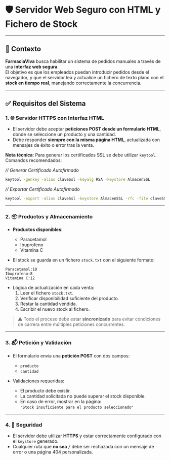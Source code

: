 # 🛡️ Servidor Web Seguro con HTML y Fichero de Stock

---

## 🧪 Contexto

**FarmaciaViva** busca habilitar un sistema de pedidos manuales a través de una **interfaz web segura**.  
El objetivo es que los empleados puedan introducir pedidos desde el navegador, y que el servidor lea y actualice un fichero de texto plano con el **stock en tiempo real**, manejando correctamente la concurrencia.

---

## ✅ Requisitos del Sistema

### 1. 🌐 Servidor HTTPS con Interfaz HTML

- El servidor debe aceptar **peticiones POST desde un formulario HTML**, donde se seleccione un producto y una cantidad.
- Debe responder **siempre con la misma página HTML**, actualizada con mensajes de éxito o error tras la venta.

**Nota técnica**: Para generar los certificados SSL se debe utilizar `keytool`. Comandos recomendados:

*// Generar Certificado Autofirmado*

```bash
keytool -genkey -alias claveSsl -keyalg RSA -keystore AlmacenSSL
```

*// Exportar Certificado Autofirmado*

```bash
keytool -export -alias claveSsl -keystore AlmacenSSL -rfc -file claveSSL.crt
```

---

### 2. 📦 Productos y Almacenamiento

- **Productos disponibles**:
  - Paracetamol
  - Ibuprofeno
  - Vitamina C

- El stock se guarda en un fichero `stock.txt` con el siguiente formato:

`Paracetamol:10`  
`Ibuprofeno:8`  
`Vitamina C:12`

- Lógica de actualización en cada venta:
  1. Leer el fichero `stock.txt`.
  2. Verificar disponibilidad suficiente del producto.
  3. Restar la cantidad vendida.
  4. Escribir el nuevo stock al fichero.

> ⚠️ Todo el proceso debe estar **sincronizado** para evitar condiciones de carrera entre múltiples peticiones concurrentes.

---

### 3. 📬 Petición y Validación

- El formulario envía una **petición POST** con dos campos:
  - `producto`
  - `cantidad`

- Validaciones requeridas:
  - El producto debe existir.
  - La cantidad solicitada no puede superar el stock disponible.
  - En caso de error, mostrar en la página:  
    `"Stock insuficiente para el producto seleccionado"`

---

### 4. 🔐 Seguridad

- El servidor debe utilizar **HTTPS** y estar correctamente configurado con el `keystore` generado.
- Cualquier ruta que **no sea `/`** debe ser rechazada con un mensaje de error o una página 404 personalizada.

